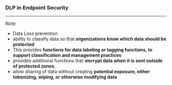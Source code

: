 ### DLP in Endpoint Security
---
>[!note]
>- Data Loss prevention 
>- ability to classify data so that **organizations know which data should be protected**
>-  This provides **functions for data labeling or tagging functions, to support classification and management practices**
>- provides additional functions that **encrypt data when it is sent outside of protected zones.**
>- allow sharing of data without creating **potential exposure, either tokenizing, wiping, or otherwise modifying data**
